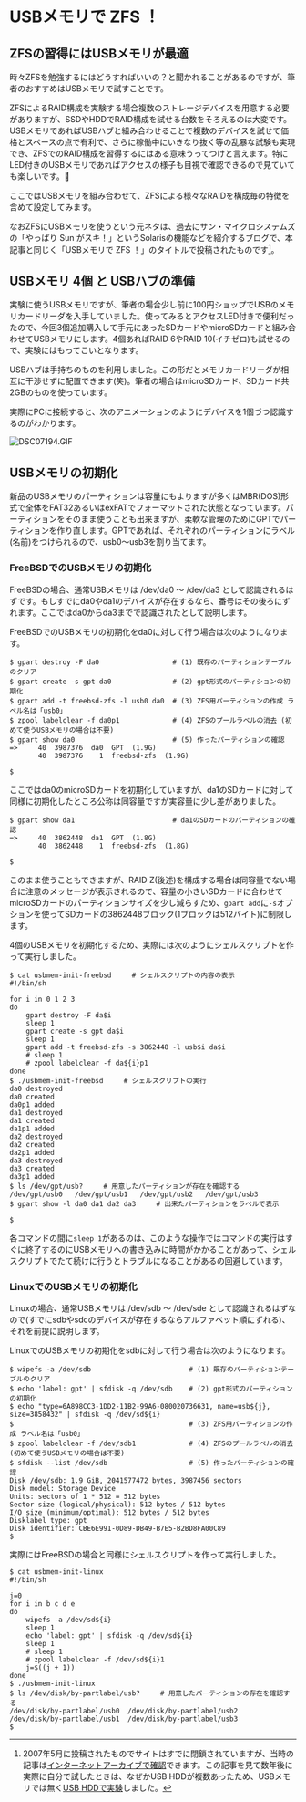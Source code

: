 # USBメモリで ZFS ！

## ZFSの習得にはUSBメモリが最適

時々ZFSを勉強するにはどうすればいいの？と聞かれることがあるのですが、筆者のおすすめはUSBメモリで試すことです。

ZFSによるRAID構成を実験する場合複数のストレージデバイスを用意する必要がありますが、SSDやHDDでRAID構成を試せる台数をそろえるのは大変です。USBメモリであればUSBハブと組み合わせることで複数のデバイスを試せて価格とスペースの点で有利で、さらに稼働中にいきなり抜く等の乱暴な試験も実現でき、ZFSでのRAID構成を習得するにはある意味うってつけと言えます。特にLED付きのUSBメモリであればアクセスの様子も目視で確認できるので見ていても楽しいです。🙂

ここではUSBメモリを組み合わせて、ZFSによる様々なRAIDを構成毎の特徴を含めて設定してみます。

なおZFSにUSBメモリを使うという元ネタは、過去にサン・マイクロシステムズの「やっぱり Sun がスキ！」というSolarisの機能などを紹介するブログで、本記事と同じく「USBメモリで ZFS ！」のタイトルで投稿されたものです[^yappari]。

[^yappari]:2007年5月に投稿されたものでサイトはすでに閉鎖されていますが、当時の記事は[インターネットアーカイブで確認](https://web.archive.org/web/20071013152120/http://blogs.sun.com/yappri/entry/usb_zfs)できます。この記事を見て数年後に実際に自分で試したときは、なぜかUSB HDDが複数あったため、USBメモリでは無く[USB HDDで実験](https://www.facebook.com/photo?fbid=685848231475753&set=a.148549968538918)しました。

## USBメモリ 4個 と USBハブの準備

実験に使うUSBメモリですが、筆者の場合少し前に100円ショップでUSBのメモリカードリーダを入手していました。使ってみるとアクセスLED付きで便利だったので、今回3個追加購入して手元にあったSDカードやmicroSDカードと組み合わせてUSBメモリにします。4個あればRAID 6やRAID 10(イチゼロ)も試せるので、実験にはもってこいとなります。

USBハブは手持ちのものを利用しました。この形だとメモリカードリーダが相互に干渉せずに配置できます(笑)。筆者の場合はmicroSDカード、SDカード共2GBのものを使っています。

実際にPCに接続すると、次のアニメーションのようにデバイスを1個づつ認識するのがわかります。

![DSC07194.GIF](https://qiita-image-store.s3.ap-northeast-1.amazonaws.com/0/130638/cac6d3a9-41e0-403a-8f60-cc7732a14f8b.gif)

## USBメモリの初期化

新品のUSBメモリのパーティションは容量にもよりますが多くはMBR(DOS)形式で全体をFAT32あるいはexFATでフォーマットされた状態となっています。パーティションをそのまま使うことも出来ますが、柔軟な管理のためにGPTでパーティションを作り直します。GPTであれば、それぞれのパーティションにラベル(名前)をつけられるので、usb0～usb3を割り当てます。

### FreeBSDでのUSBメモリの初期化

FreeBSDの場合、通常USBメモリは /dev/da0 ～ /dev/da3 として認識されるはずです。もしすでにda0やda1のデバイスが存在するなら、番号はその後ろにずれます。ここではda0からda3までで認識されたとして説明します。

FreeBSDでのUSBメモリの初期化をda0に対して行う場合は次のようになります。

```console
$ gpart destroy -F da0                  # (1) 既存のパーティションテーブルのクリア
$ gpart create -s gpt da0               # (2) gpt形式のパーティションの初期化
$ gpart add -t freebsd-zfs -l usb0 da0  # (3) ZFS用パーティションの作成 ラベル名は「usb0」
$ zpool labelclear -f da0p1             # (4) ZFSのプールラベルの消去 (初めて使うUSBメモリの場合は不要)
$ gpart show da0                        # (5) 作ったパーティションの確認
=>     40  3987376  da0  GPT  (1.9G)
       40  3987376    1  freebsd-zfs  (1.9G)

$
```

ここではda0のmicroSDカードを初期化していますが、da1のSDカードに対して同様に初期化したところ公称は同容量ですが実容量に少し差がありました。

```console
$ gpart show da1                        # da1のSDカードのパーティションの確認
=>     40  3862448  da1  GPT  (1.8G)
       40  3862448    1  freebsd-zfs  (1.8G)

$
```

このまま使うこともできますが、RAID Z(後述)を構成する場合は同容量でない場合に注意のメッセージが表示されるので、容量の小さいSDカードに合わせてmicroSDカードのパーティションサイズを少し減らすため、`gpart add`に`-s`オプションを使ってSDカードの3862448ブロック(1ブロックは512バイト)に制限します。

4個のUSBメモリを初期化するため、実際には次のようにシェルスクリプトを作って実行しました。

```console
$ cat usbmem-init-freebsd     # シェルスクリプトの内容の表示
#!/bin/sh

for i in 0 1 2 3
do
    gpart destroy -F da$i
    sleep 1
    gpart create -s gpt da$i
    sleep 1
    gpart add -t freebsd-zfs -s 3862448 -l usb$i da$i
    # sleep 1
    # zpool labelclear -f da${i}p1
done
$ ./usbmem-init-freebsd     # シェルスクリプトの実行
da0 destroyed
da0 created
da0p1 added
da1 destroyed
da1 created
da1p1 added
da2 destroyed
da2 created
da2p1 added
da3 destroyed
da3 created
da3p1 added
$ ls /dev/gpt/usb?     # 用意したパーティションが存在を確認する
/dev/gpt/usb0   /dev/gpt/usb1   /dev/gpt/usb2   /dev/gpt/usb3
$ gpart show -l da0 da1 da2 da3     # 出来たパーティションをラベルで表示

$
```

各コマンドの間に`sleep 1`があるのは、このような操作ではコマンドの実行はすぐに終了するのにUSBメモリへの書き込みに時間がかかることがあって、シェルスクリプトでたて続けに行うとトラブルになることがあるの回避しています。

### LinuxでのUSBメモリの初期化

Linuxの場合、通常USBメモリは /dev/sdb ～ /dev/sde として認識されるはずなので(すでにsdbやsdcのデバイスが存在するならアルファベット順にずれる)、それを前提に説明します。

LinuxでのUSBメモリの初期化をsdbに対して行う場合は次のようになります。

```console
$ wipefs -a /dev/sdb                        # (1) 既存のパーティションテーブルのクリア
$ echo 'label: gpt' | sfdisk -q /dev/sdb    # (2) gpt形式のパーティションの初期化
$ echo "type=6A898CC3-1DD2-11B2-99A6-080020736631, name=usb${j}, size=3858432" | sfdisk -q /dev/sd${i}
$                                           # (3) ZFS用パーティションの作成 ラベル名は「usb0」
$ zpool labelclear -f /dev/sdb1             # (4) ZFSのプールラベルの消去 (初めて使うUSBメモリの場合は不要)
$ sfdisk --list /dev/sdb                    # (5) 作ったパーティションの確認
Disk /dev/sdb: 1.9 GiB, 2041577472 bytes, 3987456 sectors
Disk model: Storage Device
Units: sectors of 1 * 512 = 512 bytes
Sector size (logical/physical): 512 bytes / 512 bytes
I/O size (minimum/optimal): 512 bytes / 512 bytes
Disklabel type: gpt
Disk identifier: CBE6E991-0D89-DB49-B7E5-B2BD8FA00C89
$
```

実際にはFreeBSDの場合と同様にシェルスクリプトを作って実行しました。

```console
$ cat usbmem-init-linux
#!/bin/sh

j=0
for i in b c d e
do
    wipefs -a /dev/sd${i}
    sleep 1
    echo 'label: gpt' | sfdisk -q /dev/sd${i}
    sleep 1
    # sleep 1
    # zpool labelclear -f /dev/sd${i}1
    j=$((j + 1))
done
$ ./usbmem-init-linux
$ ls /dev/disk/by-partlabel/usb?     # 用意したパーティションの存在を確認する
/dev/disk/by-partlabel/usb0  /dev/disk/by-partlabel/usb2
/dev/disk/by-partlabel/usb1  /dev/disk/by-partlabel/usb3
$
```

